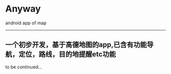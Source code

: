 # Anyway
android app of map

----------------------------------
一个初步开发，基于高德地图的app,已含有功能导航，定位，路线，目的地提醒etc功能
---------------
to be continued...
